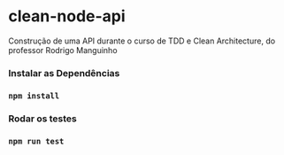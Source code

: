 # clean-node-api
Construção de uma API durante o curso de TDD e Clean Architecture, do professor Rodrigo Manguinho

### Instalar as Dependências
### `npm install`
### Rodar os testes
### `npm run test`
